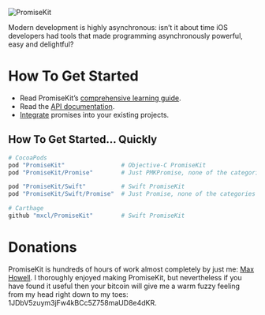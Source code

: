 ![PromiseKit](http://promisekit.org/public/img/tight-header.png)

Modern development is highly asynchronous: isn’t it about time iOS developers had tools that made programming asynchronously powerful, easy and delightful?

# How To Get Started

* Read PromiseKit’s [comprehensive learning guide](http://promisekit.org/introduction).
* Read the [API documentation](http://cocoadocs.org/docsets/PromiseKit/).
* [Integrate](http://promisekit.org/getting-started) promises into your existing projects.

## How To Get Started… Quickly

```ruby
# CocoaPods
pod "PromiseKit"                # Objective-C PromiseKit
pod "PromiseKit/Promise"        # Just PMKPromise, none of the categories

pod "PromiseKit/Swift"          # Swift PromiseKit
pod "PromiseKit/Swift/Promise"  # Just Promise, none of the categories

# Carthage
github "mxcl/PromiseKit"        # Swift PromiseKit
```

# Donations

PromiseKit is hundreds of hours of work almost completely by just me: [Max Howell](https://twitter.com/mxcl). I thoroughly enjoyed making PromiseKit, but nevertheless if you have found it useful then your bitcoin will give me a warm fuzzy feeling from my head right down to my toes: 1JDbV5zuym3jFw4kBCc5Z758maUD8e4dKR.
